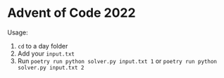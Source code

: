 # Advent of Code 2022

Usage:

1. `cd` to a day folder
2. Add your `input.txt`
3. Run `poetry run python solver.py input.txt 1` or `poetry run python solver.py input.txt 2`

